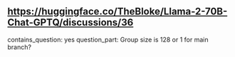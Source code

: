 ## https://huggingface.co/TheBloke/Llama-2-70B-Chat-GPTQ/discussions/36

contains_question: yes
question_part: Group size is 128 or 1 for main branch?
